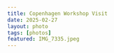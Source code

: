 ```yaml
---
title: Copenhagen Workshop Visit
date: 2025-02-27
layout: photo
tags: [photos]
featured: IMG_7335.jpeg
---
```


<!--zom: 14
lng: 12.58
lat: 55.68
geojson: [[12.568199074390094,55.676420641896556],[12.568805629846764,55.676677636112515],[12.569371062899933,55.67647474608265],[12.570241487114373,55.67687086373425],[12.571135899398513,55.677276638633145],[12.572109131790114,55.677726851823394],[12.572431257286752,55.67787176874231],[12.573395623010555,55.67823724532016],[12.574112011903566,55.67854633703874],[12.574601199433346,55.67864855444617],[12.574943641099935,55.67865694923685],[12.5757752851502,55.67860418195113],[12.576134839992335,55.67861825062718],[12.576132323664865,55.67862024924861],[12.578753960863708,55.678775133952996],[12.579561140472904,55.67888984069509],[12.579909543356024,55.6776853078367],[12.579563593497198,55.67889099091599],[12.579996445300594,55.67901138673625],[12.581818102672543,55.679367632403995],[12.583073569240412,55.67980252531467],[12.584329035807315,55.68015413732431],[12.585133193279006,55.680329687903225],[12.585469625495733,55.67974675309554],[12.5863312201991,55.67988554788542],[12.587053318617052,55.68051474475541],[12.587315899860357,55.680704427120475],[12.587865679336858,55.68054712961455],[12.587808239690048,55.68039445790106],[12.5880051756223,55.68067204239165],[12.59150899549391,55.67976988487217],[12.59391325499928,55.67912679629873],[12.594044545620477,55.6792193276799]]
----->